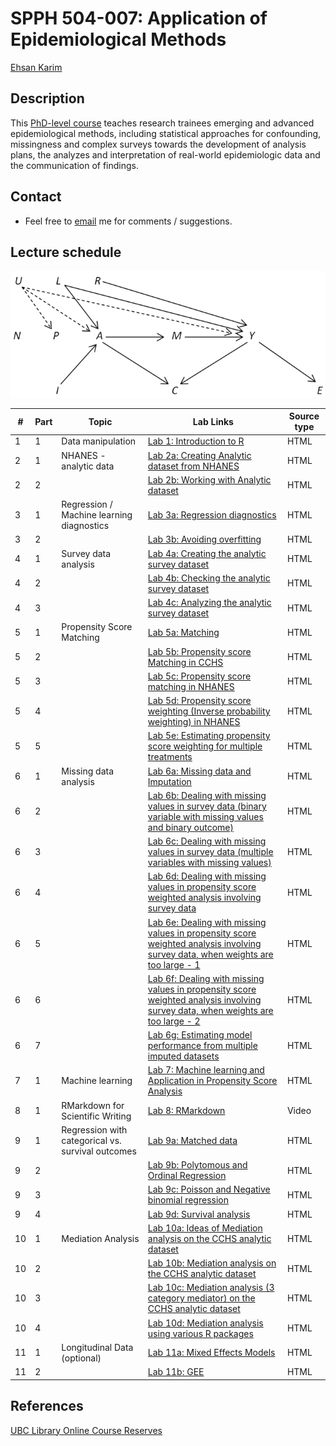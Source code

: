 # SPPH 504-007: Application of Epidemiological Methods

[Ehsan Karim](http://ehsank.com/)

## Description

This [PhD-level course](https://med-fom-spph.sites.olt.ubc.ca/files/2018/04/SPPH-504-007-Course-Outline-Sep-2019.pdf) teaches research trainees emerging and advanced epidemiological methods, including statistical approaches for confounding, missingness and complex surveys towards the development of analysis plans, the analyzes and interpretation of real-world epidemiologic data and the communication of findings.

## Contact

- Feel free to [email](http://ehsank.com/) me for comments / suggestions.

## Lecture schedule

![image](504007.png)

| # | Part | Topic | Lab Links | Source type |
|---|---|-----------------|------------------------------------|-------|
| 1 | 1 | Data manipulation | [Lab 1: Introduction to R](https://htmlpreview.github.io/?https://raw.githubusercontent.com/ehsanx/spph504-007/master/Lab1/lab1.html) |   HTML
| 2 | 1 | NHANES - analytic data | [Lab 2a: Creating Analytic dataset from NHANES](https://htmlpreview.github.io/?https://raw.githubusercontent.com/ehsanx/spph504-007/master/Lab2/lab2a.html) |   HTML
| 2 | 2 |  | [Lab 2b: Working with Analytic dataset](https://htmlpreview.github.io/?https://raw.githubusercontent.com/ehsanx/spph504-007/master/Lab2/lab2b.html) |   HTML
| 3 | 1 | Regression / Machine learning diagnostics | [Lab 3a: Regression diagnostics](https://htmlpreview.github.io/?https://raw.githubusercontent.com/ehsanx/spph504-007/master/Lab3/lab3a.html) |   HTML
| 3 | 2 |  | [Lab 3b: Avoiding overfitting](https://htmlpreview.github.io/?https://raw.githubusercontent.com/ehsanx/spph504-007/master/Lab3/lab3b.html) |   HTML
| 4 | 1 | Survey data analysis | [Lab 4a: Creating the analytic survey dataset](https://htmlpreview.github.io/?https://raw.githubusercontent.com/ehsanx/spph504-007/master/Lab4/lab4a.html) |   HTML
| 4 | 2 |  | [Lab 4b: Checking the analytic survey dataset](https://htmlpreview.github.io/?https://raw.githubusercontent.com/ehsanx/spph504-007/master/Lab4/lab4b.html) |   HTML 
| 4 | 3 |  | [Lab 4c: Analyzing the analytic survey dataset](https://htmlpreview.github.io/?https://raw.githubusercontent.com/ehsanx/spph504-007/master/Lab4/lab4a.html) |   HTML
| 5 | 1 | Propensity Score Matching | [Lab 5a: Matching](https://htmlpreview.github.io/?https://raw.githubusercontent.com/ehsanx/spph504-007/master/Lab5/Lab-5-0-Matching-CCHS.html) |   HTML
| 5 | 2 |  | [Lab 5b: Propensity score Matching in CCHS](https://htmlpreview.github.io/?https://raw.githubusercontent.com/ehsanx/spph504-007/master/Lab5/Lab-5-1-PSmatching-CCHS.html) |   HTML 
| 5 | 3 |  | [Lab 5c: Propensity score matching in NHANES](https://htmlpreview.github.io/?https://raw.githubusercontent.com/ehsanx/spph504-007/master/Lab5/Lab-5-2-PSMatching-NHANES.html) |   HTML
| 5 | 4 |  | [Lab 5d: Propensity score weighting (Inverse probability weighting) in NHANES](https://htmlpreview.github.io/?https://raw.githubusercontent.com/ehsanx/spph504-007/master/Lab5/Lab-5-3-PSWeighting-NHANES.html) |   HTML
| 5 | 5 |  | [Lab 5e: Estimating propensity score weighting for multiple treatments](https://htmlpreview.github.io/?https://raw.githubusercontent.com/ehsanx/spph504-007/master/Lab5/Lab-5-4-multipleTx.html) |   HTML
| 6 | 1 | Missing data analysis | [Lab 6a: Missing data and Imputation](https://htmlpreview.github.io/?https://raw.githubusercontent.com/ehsanx/spph504-007/master/Lab6/lab6part1.html) |   HTML
| 6 | 2 |  | [Lab 6b: Dealing with missing values in survey data (binary variable with missing values and binary outcome)](https://htmlpreview.github.io/?https://raw.githubusercontent.com/ehsanx/spph504-007/master/Lab6/lab6part2.html) |   HTML 
| 6 | 3 |  | [Lab 6c: Dealing with missing values in survey data (multiple variables with missing values)](https://htmlpreview.github.io/?https://raw.githubusercontent.com/ehsanx/spph504-007/master/Lab6/lab6part3.html) |   HTML
| 6 | 4 |  | [Lab 6d: Dealing with missing values in propensity score weighted analysis involving survey data](https://htmlpreview.github.io/?https://raw.githubusercontent.com/ehsanx/spph504-007/master/Lab6/lab6part4A.html) |   HTML
| 6 | 5 |  | [Lab 6e: Dealing with missing values in propensity score weighted analysis involving survey data, when weights are too large - 1](https://htmlpreview.github.io/?https://raw.githubusercontent.com/ehsanx/spph504-007/master/Lab6/lab6part4B.html) |   HTML
| 6 | 6 |  | [Lab 6f: Dealing with missing values in propensity score weighted analysis involving survey data, when weights are too large - 2](https://htmlpreview.github.io/?https://raw.githubusercontent.com/ehsanx/spph504-007/master/Lab6/lab6part6.html) |   HTML
| 6 | 7 |  | [Lab 6g: Estimating model performance from multiple imputed datasets](https://htmlpreview.github.io/?https://raw.githubusercontent.com/ehsanx/spph504-007/master/Lab6/lab6part6A.html) |   HTML
| 7 | 1 | Machine learning | [Lab 7: Machine learning and Application in Propensity Score Analysis](https://htmlpreview.github.io/?https://raw.githubusercontent.com/ehsanx/spph504-007/master/Lab7/lab7.html) |   HTML
| 8 | 1 | RMarkdown for Scientific Writing | [Lab 8: RMarkdown](https://www.youtube.com/watch?v=DWxDWyqWnX0&t=1s)  |   Video
| 9 | 1 | Regression with categorical vs. survival outcomes | [Lab 9a: Matched data](https://htmlpreview.github.io/?https://raw.githubusercontent.com/ehsanx/spph504-007/master/Lab9/lab9part1.html) |   HTML
| 9 | 2 |  | [Lab 9b: Polytomous and Ordinal Regression](https://htmlpreview.github.io/?https://raw.githubusercontent.com/ehsanx/spph504-007/master/Lab9/lab9part2.html) |   HTML 
| 9 | 3 |  | [Lab 9c: Poisson and Negative binomial regression](https://htmlpreview.github.io/?https://raw.githubusercontent.com/ehsanx/spph504-007/master/Lab9/lab9part3.html) |   HTML
| 9 | 4 |  | [Lab 9d: Survival analysis](https://htmlpreview.github.io/?https://raw.githubusercontent.com/ehsanx/spph504-007/master/Lab9/lab9part4.html) |   HTML
| 10 | 1 | Mediation Analysis | [Lab 10a: Ideas of Mediation analysis on the CCHS analytic dataset](https://htmlpreview.github.io/?https://raw.githubusercontent.com/ehsanx/spph504-007/master/Lab10/Lab-10-1-mediation.html) |   HTML
| 10 | 2 |  | [Lab 10b: Mediation analysis on the CCHS analytic dataset](https://htmlpreview.github.io/?https://raw.githubusercontent.com/ehsanx/spph504-007/master/Lab10/Lab-10-2-mediation.html) |   HTML 
| 10 | 3 |  | [Lab 10c: Mediation analysis (3 category mediator) on the CCHS analytic dataset](https://htmlpreview.github.io/?https://raw.githubusercontent.com/ehsanx/spph504-007/master/Lab10/Lab-10-3-mediation.html) |   HTML
| 10 | 4 |  | [Lab 10d: Mediation analysis using various R packages](https://htmlpreview.github.io/?https://raw.githubusercontent.com/ehsanx/spph504-007/master/Lab10/Lab-10-4-mediation.html) |   HTML
| 11 | 1 | Longitudinal Data (optional) | [Lab 11a: Mixed Effects Models](https://htmlpreview.github.io/?https://raw.githubusercontent.com/ehsanx/spph504-007/master/Lab11/lab11partA.html) |   HTML
| 11 | 2 |  | [Lab 11b: GEE](https://htmlpreview.github.io/?https://raw.githubusercontent.com/ehsanx/spph504-007/master/Lab11/lab11partB.html) |   HTML 

## References

[UBC Library Online Course Reserves](https://courses.library.ubc.ca/instructorhome/id/136279)
